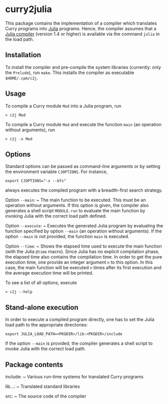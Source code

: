 curry2julia
===========

This package contains the implementation of a compiler
which translates Curry programs into [Julia](https://julialang.org/)
programs. Hence, the compiler assumes that a
[Julia compiler](https://julialang.org/downloads/) (version 1.4 or higher)
is available via the command `julia` in the load path.


Installation
------------

To install the compiler and pre-compile the system libraries
(currently: only the `Prelude`), run `make`. This installs
the compiler as executable `$HOME/.cpm/c2j`.


Usage
-----

To compile a Curry module `Mod` into a Julia program, run

    > c2j Mod

To compile a Curry module `Mod` and execute the function `main`
(an operation without arguments), run

    > c2j -x Mod


Options
-------

Standard options can be passed as command-line arguments or
by setting the environment variable `CJOPTIONS`.
For instance,

    export CJOPTIONS="-x --bfs"

always executes the compiled program with a breadth-first search strategy.

Option `--main`:
  ~ The main function to be executed.
    This must be an operation without arguments.
    If this option is given, the compiler also generates a shell script
    `MODULE.run` to evaluate the main function by invoking Julia
    with the correct load path defined.

Option `--execute`:
  ~ Executes the generated Julia program by evaluating
    the function specified by option `--main` (an operation without arguments).
    If the option `--main` is not provided, the function `main` is executed.

Option `--time`:
  ~ Shows the elapsed time used to execute the main function
    (with the Julia `@time` macro). Since Julia has no explicit
    compilation phase, the elapsed time also contains the compilation time.
    In order to get the pure execution time, one provide an integer
    argument `n` to this option. In this case, the main function
    will be executed `n` times after its first execution and the
    average execution time will be printed.

To see a list of all options, execute

    > c2j --help


Stand-alone execution
---------------------

In order to execute a compiled program directly, one has to set
the Julia load path to the appropriate directories:

    export JULIA_LOAD_PATH=<PKGDIR>/lib:<PKGDIR>/include

If the option `--main` is provided, the compiler generates a shell script
to invoke Julia with the correct load path.


Package contents
----------------

include:
  ~ Various run-time systems for translated Curry programs

lib...:
  ~ Translated standard libraries

src:
  ~ The source code of the compiler